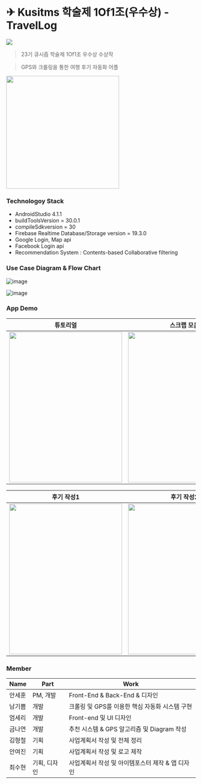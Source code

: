 # ✈ Kusitms 학술제 1Of1조(우수상) - TravelLog

<img src="https://img.shields.io/badge/platform-android-brightgreen">


> 23기 큐시즘 학술제 1Of1조 우수상 수상작

> GPS와 크롤링을 통한 여행 후기 자동화 어플

<img src = "https://user-images.githubusercontent.com/63048392/125201510-775f8b00-e2aa-11eb-9518-3455a5db8082.png" height = 300>

### Technologoy Stack
- AndroidStudio 4.1.1
- buildToolsVersion = 30.0.1
- compileSdkversion = 30
- Firebase Realtime Database/Storage version = 19.3.0
- Google Login, Map api
- Facebook Login api
- Recommendation System : Contents-based Collaborative filtering


### Use Case Diagram & Flow Chart

![image](https://user-images.githubusercontent.com/63048392/125201656-0b315700-e2ab-11eb-9df6-43f70f03a694.png)

![image](https://user-images.githubusercontent.com/63048392/125201667-18e6dc80-e2ab-11eb-9760-0aa74686b81c.png)

### App Demo

|튜토리얼|스크랩 모음|여행 기록|
|------|---|---|
|<img src="https://user-images.githubusercontent.com/63048392/125201852-e25d9180-e2ab-11eb-96f2-8d273624696c.gif" width="300" height ="400">|<img src="https://user-images.githubusercontent.com/63048392/125201881-028d5080-e2ac-11eb-9cee-379fba8f4881.gif" width="300" height ="400">|<img src="https://user-images.githubusercontent.com/63048392/125201965-657ee780-e2ac-11eb-8658-c5a971eecbf3.gif" width="300" height ="400">|

|후기 작성1|후기 작성2|후기 작성3|
|------|---|---|
|<img src="https://user-images.githubusercontent.com/63048392/125202187-74b26500-e2ad-11eb-9688-1a39a3d28389.png" width="300" height ="400">|<img src="https://user-images.githubusercontent.com/63048392/125202188-767c2880-e2ad-11eb-9529-2dd6c16763c1.png" width="300" height ="400">|<img src="https://user-images.githubusercontent.com/63048392/125202191-78de8280-e2ad-11eb-9406-9d7523b9f4f2.png" width="300" height ="400">|

### Member

|Name|Part|Work|
|------|---|---|
|안세훈|PM, 개발|Front-End & Back-End & 디자인|
|남기쁨|개발|크롤링 및 GPS를 이용한 핵심 자동화 시스템 구현|
|엄세리|개발|Front-end 및 UI 디자인|
|금나연|개발|추천 시스템 & GPS 알고리즘 및 Diagram 작성|
|김형철|기획|사업계획서 작성 및 전체 정리 |
|안여진|기획|사업계획서 작성 및 로고 제작|
|최수현|기획, 디자인|사업계획서 작성 및 아이템포스터 제작 & 앱 디자인|
